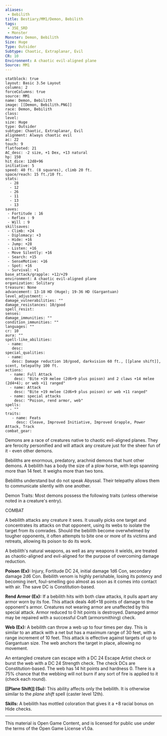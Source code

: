 ```yaml
---
aliases:
 - Bebilith
title: Bestiary/MM1/Demon, Bebilith
tags: 
 - 35E_SRD
 - Monster
Monster: Demon, Bebilith
Size: Huge
Type: Outsider
Subtype: Chaotic, Extraplanar, Evil
CR: 10
Environnent: A chaotic evil-aligned plane
Source: MM1
---
```


```statblock
statblock: true
layout: Basic 3.5e Layout
columns: 2
forceColumns: true
source: MM1 
name: Demon, Bebilith
image: [[Demon, Bebilith.PNG]]
race: Demon, Bebilith
class: 
level: 
size: Huge
type: Outsider
subtype: Chaotic, Extraplanar, Evil
alignment: Always chaotic evil
ac: 22
touch: 9
flatfooted: 21
AC_desc: -2 size, +1 Dex, +13 natural
hp: 150
hit_dice: 12d8+96
initiative: 5
speed: 40 ft. (8 squares), climb 20 ft.
space/reach: 15 ft./10 ft.
stats:
  - 28
  - 12
  - 26
  - 11
  - 13
  - 13
saves:
 - Fortitude : 16
 - Reflex : 9
 - Will : 9
skillsaves:
 - Climb: +24
 - Diplomacy: +3
 - Hide: +16
 - Jump: +28
 - Listen: +16
 - Move Silently: +16
 - Search: +15
 - SenseMotive: +16
 - Spot: +16
 - Survival: +1
base_attack/grapple: +12/+29
environment: A chaotic evil-aligned plane
organization: Solitary
treasure: None
advancement: 13-18 HD (Huge); 19-36 HD (Gargantuan)
level_adjustment: -
damage_vulnerabilities: ""
damage_resistances: 10/good
spell_resist: 
senses: 
damage_immunities: ""
condition_immunities: ""
languages: ""
cr: 10
aura: ""
spell-like_abilities:
 - name: 
   desc: 
special_qualities:
 - name:
   desc: Damage reduction 10/good, darkvision 60 ft., [[plane shift]], scent, telepathy 100 ft.
actions:
  - name: Full Attack
    desc: "Bite +19 melee (2d6+9 plus poison) and 2 claws +14 melee (2d4+4); or web +11 ranged"
  - name: Attack
    desc: "Bite +19 melee (2d6+9 plus poison) or web +11 ranged"
  - name: special attacks
    desc: "Poison, rend armor, web"
spells:
  - ""
traits:
   - name: Feats
     desc: Cleave, Improved Initiative, Improved Grapple, Power Attack, Track
combat_gear:  
```


Demons are a race of creatures native to chaotic evil-aligned planes. They are ferocity personified and will attack any creature just for the sheer fun of it - even other demons.

Bebiliths are enormous, predatory, arachnid demons that hunt other demons. A bebilith has a body the size of a plow horse, with legs spanning more than 14 feet. It weighs more than two tons.

Bebiliths understand but do not speak Abyssal. Their telepathy allows them to communicate silently with one another.

Demon Traits: Most demons possess the following traits (unless otherwise noted in a creature's entry).

COMBAT

A bebilith attacks any creature it sees. It usually picks one target and concentrates its attacks on that opponent, using its webs to isolate the target from its comrades. Should the bebilith become overwhelmed by tougher opponents, it often attempts to bite one or more of its victims and retreats, allowing its poison to do its work.

A bebilith's natural weapons, as well as any weapons it wields, are treated as chaotic-aligned and evil-aligned for the purpose of overcoming damage reduction.


**Poison (Ex):** Injury, Fortitude DC 24, initial damage 1d6 Con, secondary damage 2d6 Con. Bebilith venom is highly perishable, losing its potency and becoming inert, foul-smelling goo almost as soon as it comes into contact with air. The save DC is Constitution-based.


**Rend Armor (Ex):** If a bebilith hits with both claw attacks, it pulls apart any armor worn by its foe. This attack deals 4d6+18 points of damage to the opponent's armor. Creatures not wearing armor are unaffected by this special attack. Armor reduced to 0 hit points is destroyed. Damaged armor may be repaired with a successful Craft (armorsmithing) check.


**Web (Ex):** A bebilith can throw a web up to four times per day. This is similar to an attack with a net but has a maximum range of 30 feet, with a range increment of 10 feet. This attack is effective against targets of up to Gargantuan size. The web anchors the target in place, allowing no movement.

An entangled creature can escape with a DC 24 Escape Artist check or burst the web with a DC 24 Strength check. The check DCs are Constitution-based. The web has 14 hit points and hardness 0. There is a 75% chance that the webbing will not burn if any sort of fire is applied to it (check each round).


**[[Plane Shift]] (Su):** This ability affects only the bebilith. It is otherwise similar to the *plane shift* spell (caster level 12th).


**Skills:** A bebilith has mottled coloration that gives it a +8 racial bonus on Hide checks.

---

This material is Open Game Content, and is licensed for public use under the terms of the Open Game License v1.0a.
